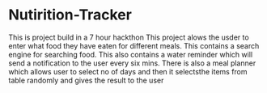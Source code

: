 # Nutirition-Tracker
This is project build in a 7 hour hackthon
This project alows the usder to enter what food they have eaten for different meals.
This contains a search engine for searching food.
This also contains a water reminder which will send a notification to the user every six mins.
There is also a meal planner which allows user to select no of days and then it selectsthe items from table randomly and gives the result to the user

